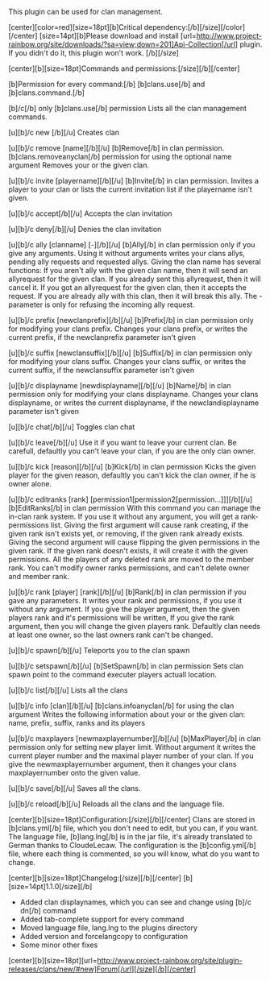 This plugin can be used for clan management.

[center][color=red][size=18pt][b]Critical dependency:[/b][/size][/color][/center]
[size=14pt][b]Please download and install [url=http://www.project-rainbow.org/site/downloads/?sa=view;down=201]Api-Collection[/url] plugin. If you didn't do it, this plugin won't work.
[/b][/size]


[center][b][size=18pt]Commands and permissions:[/size][/b][/center]

[b]Permission for every command:[/b]
[b]clans.use[/b] and [b]clans.command.<commandname>[/b]

[b]/c[/b]
only [b]clans.use[/b] permission
Lists all the clan management commands.

[u][b]/c new <name>[/b][/u]
Creates clan

[u][b]/c remove [name][/b][/u]
[b]Remove[/b] in clan permission.
[b]clans.removeanyclan[/b] permission for using the optional name argument
Removes your or the given clan.

[u][b]/c invite [playername][/b][/u]
[b]Invite[/b] in clan permission.
Invites a player to your clan or lists the current invitation list if the playername isn't given.

[u][b]/c accept[/b][/u]
Accepts the clan invitation

[u][b]/c deny[/b][/u]
Denies the clan invitation

[u][b]/c ally [clanname] [-][/b][/u]
[b]Ally[/b] in clan permission only if you give any arguments.
Using it without arguments writes your clans allys, pending ally requests and requested allys.
Giving the clan name has several functions:
If you aren't ally with the given clan name, then it will send an allyrequest for the given clan.
If you already sent this allyrequest, then it will cancel it.
If you got an allyrequest for the given clan, then it accepts the request.
If you are already ally with this clan, then it will break this ally.
The - parameter is only for refusing the incoming ally request.

[u][b]/c prefix [newclanprefix][/b][/u]
[b]Prefix[/b] in clan permission only for modifying your clans prefix.
Changes your clans prefix, or writes the current prefix, if the newclanprefix parameter isn't given

[u][b]/c suffix [newclansuffix][/b][/u]
[b]Suffix[/b] in clan permission only for modifying your clans suffix.
Changes your clans suffix, or writes the current suffix, if the newclansuffix parameter isn't given

[u][b]/c displayname [newdisplayname][/b][/u]
[b]Name[/b] in clan permission only for modifying your clans displayname.
Changes your clans displayname, or writes the current displayname, if the newclandisplayname parameter isn't given

[u][b]/c chat[/b][/u]
Toggles clan chat

[u][b]/c leave[/b][/u]
Use it if you want to leave your current clan. Be carefull, defaultly you can't leave your clan, if you are the only clan owner.

[u][b]/c kick <player> [reason][/b][/u]
[b]Kick[/b] in clan permission
Kicks the given player for the given reason, defaultly you can't kick the clan owner, if he is owner alone.

[u][b]/c editranks [rank] [permission1[permission2[permission...]]][/b][/u]
[b]EditRanks[/b] in clan permission
With this command you can manage the in-clan rank system.
If you use it without any argument, you will get a rank-permissions list.
Giving the first argument will cause rank creating, if the given rank isn't exists yet, or removing, if the given rank already exists.
Giving the second argument will cause flipping the given permissions in the given rank. If the given rank doesn't exists, it will create it with the given permissions.
All the players of any deleted rank are moved to the member rank. You can't modify owner ranks permissions, and can't delete owner and member rank.

[u][b]/c rank [player] [rank][/b][/u]
[b]Rank[/b] in clan permission if you gave any parameters.
It writes your rank and permissions, if you use it without any argument.
If you give the player argument, then the given players rank and it's permissions will be written,
If you give the rank argument, then you will change the given players rank. 
Defaultly clan needs at least one owner, so the last owners rank can't be changed.

[u][b]/c spawn[/b][/u]
Teleports you to the clan spawn

[u][b]/c setspawn[/b][/u]
[b]SetSpawn[/b] in clan permission
Sets clan spawn point to the command executer players actuall location.

[u][b]/c list[/b][/u]
Lists all the clans

[u][b]/c info [clan][/b][/u]
[b]clans.infoanyclan[/b] for using the clan argument
Writes the following information about your or the given clan: name, prefix, suffix, ranks and its players

[u][b]/c maxplayers [newmaxplayernumber][/b][/u]
[b]MaxPlayer[/b] in clan permission only for setting new player limit.
Without argument it writes the current player number and the maximal player number of your clan. If you give the newmaxplayernumber argument, then it changes your clans maxplayernumber onto the given value.

[u][b]/c save[/b][/u]
Saves all the clans.

[u][b]/c reload[/b][/u]
Reloads all the clans and the language file.

[center][b][size=18pt]Configuration:[/size][/b][/center]
Clans are stored in [b]clans.yml[/b] file, which you don't need to edit, but you can, if you want.
The language file, [b]lang.lng[/b] is in the jar file, it's already translated to German thanks to CloudeLecaw.
The configuration is the [b]config.yml[/b] file, where each thing is commented, so you will know, what do you want to change.

[center][b][size=18pt]Changelog:[/size][/b][/center]
[b][size=14pt]1.1.0[/size][/b]
- Added clan displaynames, which you can see and change using [b]/c dn[/b] command
- Added tab-complete support for every command
- Moved language file, lang.lng to the plugins directory
- Added version and forcelangcopy to configuration
- Some minor other fixes

[center][b][size=18pt][url=http://www.project-rainbow.org/site/plugin-releases/clans/new/#new]Forum[/url][/size][/b][/center]